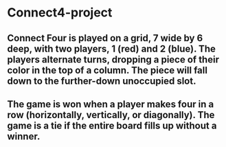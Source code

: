 # Connect4-project

## Connect Four is played on a grid, 7 wide by 6 deep, with two players, 1 (red) and 2 (blue). The players alternate turns, dropping a piece of their color in the top of a column. The piece will fall down to the further-down unoccupied slot.

## The game is won when a player makes four in a row (horizontally, vertically, or diagonally). The game is a tie if the entire board fills up without a winner.

